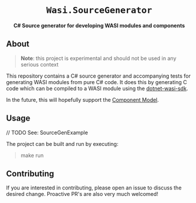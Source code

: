 <div align="center">
  <h1><code>Wasi.SourceGenerator</code></h1>

  <p>
    <strong>
    C# Source generator for developing WASI modules and components
    </strong>
  </p>
</div>

## About
> **Note**: this project is experimental and should not be used in any serious context

[dotnet-wasi-sdk]: https://github.com/SteveSandersonMS/dotnet-wasi-sdk
[Component Model]: https://github.com/WebAssembly/component-model/blob/main/design/mvp/WIT.md

This repository contains a C# source generator and accompanying tests for generating WASI modules from pure C# code. It does this by generating C code which can be compiled to a WASI module using the [dotnet-wasi-sdk].

In the future, this will hopefully support the [Component Model].

## Usage
// TODO
See: SourceGenExample

The project can be built and run by executing:
> make run

## Contributing
If you are interested in contributing, please open an issue to discuss the desired change. Proactive PR's are also very much welcomed!